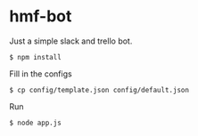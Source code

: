 # hmf-bot
Just a simple slack and trello bot.

```
$ npm install
```

Fill in the configs

```
$ cp config/template.json config/default.json
```

Run

```
$ node app.js
```
